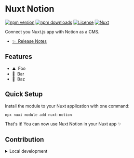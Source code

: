 # Nuxt Notion

[![npm version][npm-version-src]][npm-version-href]
[![npm downloads][npm-downloads-src]][npm-downloads-href]
[![License][license-src]][license-href]
[![Nuxt][nuxt-src]][nuxt-href]

Connect you Nuxt.js app with Notion as a CMS.

- [✨ &nbsp;Release Notes](/CHANGELOG.md)
<!-- - [🏀 Online playground](https://stackblitz.com/github/your-org/nuxt-notion?file=playground%2Fapp.vue) -->
<!-- - [📖 &nbsp;Documentation](https://example.com) -->

## Features

<!-- Highlight some of the features your module provide here -->
- ⛰ &nbsp;Foo
- 🚠 &nbsp;Bar
- 🌲 &nbsp;Baz

## Quick Setup

Install the module to your Nuxt application with one command:

```bash
npx nuxi module add nuxt-notion
```

That's it! You can now use Nuxt Notion in your Nuxt app ✨


## Contribution

<details>
  <summary>Local development</summary>
  
  ```bash
  # Install dependencies
  npm install
  
  # Generate type stubs
  npm run dev:prepare
  
  # Develop with the playground
  npm run dev
  
  # Build the playground
  npm run dev:build
  
  # Run ESLint
  npm run lint
  
  # Run Vitest
  npm run test
  npm run test:watch
  
  # Release new version
  npm run release
  ```

</details>


<!-- Badges -->
[npm-version-src]: https://img.shields.io/npm/v/nuxt-notion/latest.svg?style=flat&colorA=020420&colorB=00DC82
[npm-version-href]: https://npmjs.com/package/nuxt-notion

[npm-downloads-src]: https://img.shields.io/npm/dm/nuxt-notion.svg?style=flat&colorA=020420&colorB=00DC82
[npm-downloads-href]: https://npmjs.com/package/nuxt-notion

[license-src]: https://img.shields.io/npm/l/nuxt-notion.svg?style=flat&colorA=020420&colorB=00DC82
[license-href]: https://npmjs.com/package/nuxt-notion

[nuxt-src]: https://img.shields.io/badge/Nuxt-020420?logo=nuxt.js
[nuxt-href]: https://nuxt.com
